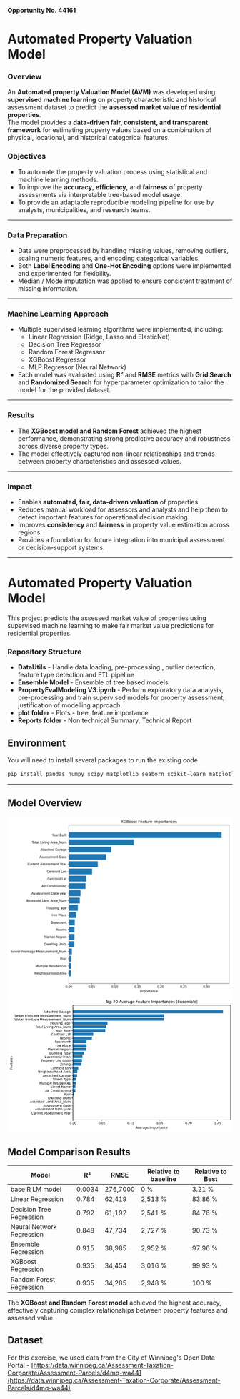 __Opportunity No. 44161__

# Automated Property Valuation Model 

### Overview
An **Automated property Valuation Model (AVM)** was developed using **supervised machine learning** on property characteristic and historical assessment dataset to predict the **assessed market value of residential properties**.  
The model provides a **data-driven fair, consistent, and transparent framework** for estimating property values based on a combination of physical, locational, and historical categorical features.

### Objectives
- To automate the property valuation process using statistical and machine learning methods.  
- To improve the **accuracy**, **efficiency**, and **fairness** of property assessments via interpretable tree-based model usage.  
- To provide an adaptable reproducible modeling pipeline for use by analysts, municipalities, and research teams.

---

### Data Preparation
- Data were preprocessed by handling missing values, removing outliers, scaling numeric features, and encoding categorical variables.  
- Both **Label Encoding** and **One-Hot Encoding** options were implemented and experimented for flexibility.  
- Median / Mode imputation was applied to ensure consistent treatment of missing information.

---

### Machine Learning Approach
- Multiple supervised learning algorithms were implemented, including:
  - Linear Regression (Ridge, Lasso and ElasticNet)
  - Decision Tree Regressor
  - Random Forest Regressor
  - XGBoost Regressor
  - MLP Regressor (Neural Network)
- Each model was evaluated using **R²** and **RMSE** metrics with **Grid Search** and **Randomized Search** for hyperparameter optimization to tailor the model for the provided dataset.

---

### Results
- The **XGBoost model and Random Forest** achieved the highest performance, demonstrating strong predictive accuracy and robustness across diverse property types.  
- The model effectively captured non-linear relationships and trends between property characteristics and assessed values.

---

### Impact
- Enables **automated, fair, data-driven valuation** of properties.  
- Reduces manual workload for assessors and analysts and help them to detect important features for operational decision making.  
- Improves **consistency** and **fairness** in property value estimation across regions.  
- Provides a foundation for future integration into municipal assessment or decision-support systems.

---
# Automated Property Valuation Model

This project predicts the assessed market value of properties using supervised machine learning to make fair market value predictions for residential properties.

### Repository Structure
- **DataUtils** - Handle data loading, pre-processing , outlier detection, feature type detection and ETL pipeline
- **Ensemble Model** - Ensemble of tree based models
- **PropertyEvalModeling V3.ipynb** - Perform exploratory data analysis, pre-processing and train supervised models for property assessment, justification of modelling approach.
- **plot folder** - Plots - tree, feature importance
- **Reports folder** - Non technical Summary, Technical Report

## Environment

You will need to install several packages to run the existing code

```python
pip install pandas numpy scipy matplotlib seaborn scikit-learn matplotlib xgboost joblib typing-extensions notebook ipython tqdm statsmodels
```

---

## Model Overview

![Feature importance](plot/xgb_feature_importance.png)
![Ensemble (Decision tree, Random Forest, XGB average) Feature importance](plot/ensemble_feature_importance.png)

## Model Comparison Results

| Model | R² | RMSE | Relative to baseline | Relative to Best|
|-------|----|------|--------------|--------------|
| base R LM model	| 0.0034 | 276,7000| 0 % | 3.21 % |
| Linear Regression | 0.784 | 62,419 | 2,513 % | 83.86 %|
| Decision Tree Regression | 0.792 | 61,192 | 2,541 % | 84.76 %|
| Neural Network Regression | 0.848 | 47,734 | 2,727 % | 90.73 %|
| Ensemble Regression | 0.915 | 38,985 | 2,952 % | 97.96 % |
| XGBoost Regression | 0.935 | 34,454 | 3,016 % | 99.93 % |
| Random Forest Regression| 0.935 | 34,285 | 2,948 % | 100 % |

The **XGBoost and Random Forest model** achieved the highest accuracy, effectively capturing complex relationships between property features and assessed value.

## Dataset

For this exercise, we used data from the City of Winnipeg's Open Data Portal - [https://data.winnipeg.ca/Assessment-Taxation-Corporate/Assessment-Parcels/d4mq-wa44](https://data.winnipeg.ca/Assessment-Taxation-Corporate/Assessment-Parcels/d4mq-wa44)

